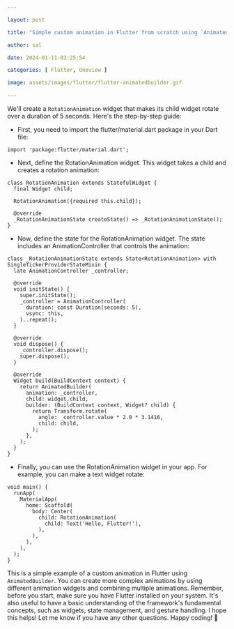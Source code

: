 ```yaml
---

layout: post

title: "Simple custom animation in Flutter from scratch using `AnimatedBuilder`"

author: sal

date: 2024-01-11-03:25:54

categories: [ Flutter, Oneview ]

image: assets/images/flutter/flutter-animatedbuilder.gif

---
```



We'll create a `RotationAnimation` widget that makes its child widget rotate over a duration of 5 seconds.
Here's the step-by-step guide:
- First, you need to import the flutter/material.dart package in your Dart file:

```import 'package:flutter/material.dart';```

- Next, define the RotationAnimation widget. This widget takes a child and creates a rotation animation:

```
class RotationAnimation extends StatefulWidget {
  final Widget child;

  RotationAnimation({required this.child});

  @override
  _RotationAnimationState createState() => _RotationAnimationState();
}
```

- Now, define the state for the RotationAnimation widget. The state includes an AnimationController that controls the animation:

```
class _RotationAnimationState extends State<RotationAnimation> with SingleTickerProviderStateMixin {
  late AnimationController _controller;

  @override
  void initState() {
    super.initState();
    _controller = AnimationController(
      duration: const Duration(seconds: 5),
      vsync: this,
    )..repeat();
  }

  @override
  void dispose() {
    _controller.dispose();
    super.dispose();
  }

  @override
  Widget build(BuildContext context) {
    return AnimatedBuilder(
      animation: _controller,
      child: widget.child,
      builder: (BuildContext context, Widget? child) {
        return Transform.rotate(
          angle: _controller.value * 2.0 * 3.1416,
          child: child,
        );
      },
    );
  }
}
```

- Finally, you can use the RotationAnimation widget in your app. For example, you can make a text widget rotate:

```
void main() {
  runApp(
    MaterialApp(
      home: Scaffold(
        body: Center(
          child: RotationAnimation(
            child: Text('Hello, Flutter!'),
          ),
        ),
      ),
    ),
  );
}
```

This is a simple example of a custom animation in Flutter using `AnimatedBuilder`. You can create more complex animations by using different animation widgets and combining multiple animations.
Remember, before you start, make sure you have Flutter installed on your system. It's also useful to have a basic understanding of the framework's fundamental concepts, such as widgets, state management, and gesture handling.
I hope this helps! Let me know if you have any other questions. Happy coding! 🚀

